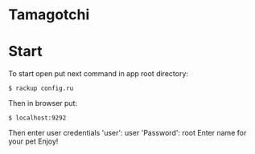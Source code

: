 
# Tamagotchi
# Start

To start open put next command in app root directory:

    $ rackup config.ru
Then in browser put:

    $ localhost:9292
Then enter user credentials 'user': user 'Password': root
Enter name for your pet 
Enjoy!  